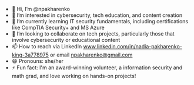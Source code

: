 - 👋 Hi, I’m @npakharenko
- 👀 I’m interested in cybersecurity, tech education, and content creation
- 🌱 I’m currently learning IT security fundamentals, including certifications like CompTIA Security+ and MS Azure
- 💞️ I’m looking to collaborate on tech projects, particularly those that involve cybersecurity or educational content
- 📫 How to reach via LinkedIn www.linkedin.com/in/nadia-pakharenko-king-3a778975 or email npakharenko@gmail.com
- 😄 Pronouns: she/her
- ⚡ Fun fact: I'm an award-winning volunteer, a information security and math grad, and love working on hands-on projects!

<!---
npakharenko/npakharenko is a ✨ special ✨ repository because its `README.md` (this file) appears on your GitHub profile.
You can click the Preview link to take a look at your changes.
--->
